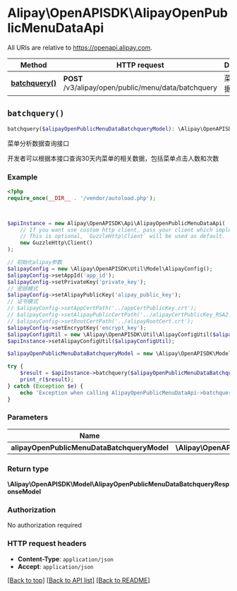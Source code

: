 # Alipay\OpenAPISDK\AlipayOpenPublicMenuDataApi

All URIs are relative to https://openapi.alipay.com.

Method | HTTP request | Description
------------- | ------------- | -------------
[**batchquery()**](AlipayOpenPublicMenuDataApi.md#batchquery) | **POST** /v3/alipay/open/public/menu/data/batchquery | 菜单分析数据查询接口


## `batchquery()`

```php
batchquery($alipayOpenPublicMenuDataBatchqueryModel): \Alipay\OpenAPISDK\Model\AlipayOpenPublicMenuDataBatchqueryResponseModel
```

菜单分析数据查询接口

开发者可以根据本接口查询30天内菜单的相关数据，包括菜单点击人数和次数

### Example

```php
<?php
require_once(__DIR__ . '/vendor/autoload.php');



$apiInstance = new Alipay\OpenAPISDK\Api\AlipayOpenPublicMenuDataApi(
    // If you want use custom http client, pass your client which implements `GuzzleHttp\ClientInterface`.
    // This is optional, `GuzzleHttp\Client` will be used as default.
    new GuzzleHttp\Client()
);

// 初始化alipay参数
$alipayConfig = new \Alipay\OpenAPISDK\Util\Model\AlipayConfig();
$alipayConfig->setAppId('app_id');
$alipayConfig->setPrivateKey('private_key');
// 密钥模式
$alipayConfig->setAlipayPublicKey('alipay_public_key');
// 证书模式
// $alipayConfig->setAppCertPath('../appCertPublicKey.crt');
// $alipayConfig->setAlipayPublicCertPath('../alipayCertPublicKey_RSA2.crt');
// $alipayConfig->setRootCertPath('../alipayRootCert.crt');
$alipayConfig->setEncryptKey('encrypt_key');
$alipayConfigUtil = new \Alipay\OpenAPISDK\Util\AlipayConfigUtil($alipayConfig);
$apiInstance->setAlipayConfigUtil($alipayConfigUtil);

$alipayOpenPublicMenuDataBatchqueryModel = new \Alipay\OpenAPISDK\Model\AlipayOpenPublicMenuDataBatchqueryModel(); // \Alipay\OpenAPISDK\Model\AlipayOpenPublicMenuDataBatchqueryModel

try {
    $result = $apiInstance->batchquery($alipayOpenPublicMenuDataBatchqueryModel);
    print_r($result);
} catch (Exception $e) {
    echo 'Exception when calling AlipayOpenPublicMenuDataApi->batchquery: ', $e->getMessage(), PHP_EOL;
}
```

### Parameters

Name | Type | Description  | Notes
------------- | ------------- | ------------- | -------------
 **alipayOpenPublicMenuDataBatchqueryModel** | **\Alipay\OpenAPISDK\Model\AlipayOpenPublicMenuDataBatchqueryModel**|  | [optional]

### Return type

**\Alipay\OpenAPISDK\Model\AlipayOpenPublicMenuDataBatchqueryResponseModel**

### Authorization

No authorization required

### HTTP request headers

- **Content-Type**: `application/json`
- **Accept**: `application/json`

[[Back to top]](#) [[Back to API list]](../../README.md#api-endpoints)
[[Back to README]](../../README.md)

